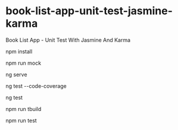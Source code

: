 # book-list-app-unit-test-jasmine-karma
Book List App - Unit Test With Jasmine And Karma


npm install

npm run mock

ng serve 

ng test --code-coverage

ng test

npm run tbuild

npm run test
